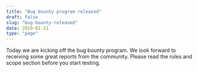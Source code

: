 ```yaml
---
title: "Bug bounty program released"
draft: false
slug: "bug-bounty-released"
date: 2019-01-21
type: "page"
---
```


Today we are kicking off the bug bounty program. 
We look forward to receiving some great reports from the community. 
Please read the rules and scope section before you start testing.